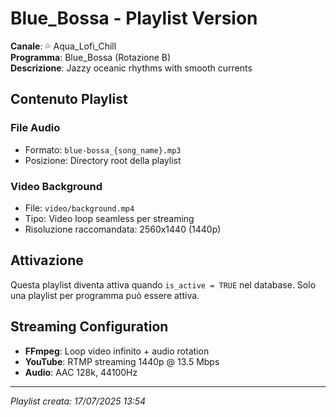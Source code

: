 # Blue_Bossa - Playlist Version

**Canale**: 💦 Aqua_Lofi_Chill  
**Programma**: Blue_Bossa (Rotazione B)  
**Descrizione**: Jazzy oceanic rhythms with smooth currents

## Contenuto Playlist

### File Audio
- Formato: `blue-bossa_{song_name}.mp3`
- Posizione: Directory root della playlist

### Video Background
- File: `video/background.mp4`
- Tipo: Video loop seamless per streaming
- Risoluzione raccomandata: 2560x1440 (1440p)

## Attivazione
Questa playlist diventa attiva quando `is_active = TRUE` nel database.
Solo una playlist per programma può essere attiva.

## Streaming Configuration
- **FFmpeg**: Loop video infinito + audio rotation
- **YouTube**: RTMP streaming 1440p @ 13.5 Mbps
- **Audio**: AAC 128k, 44100Hz

---
*Playlist creata: 17/07/2025 13:54*
